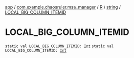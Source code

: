 [app](../../../index.md) / [com.example.chaosruler.msa_manager](../../index.md) / [R](../index.md) / [string](index.md) / [LOCAL_BIG_COLUMN_ITEMID](.)

# LOCAL_BIG_COLUMN_ITEMID

`static val LOCAL_BIG_COLUMN_ITEMID: `[`Int`](https://kotlinlang.org/api/latest/jvm/stdlib/kotlin/-int/index.html)
`static val LOCAL_BIG_COLUMN_ITEMID: `[`Int`](https://kotlinlang.org/api/latest/jvm/stdlib/kotlin/-int/index.html)
